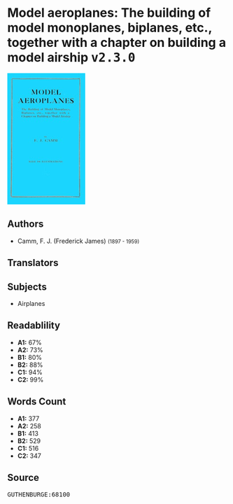 # Model aeroplanes: The building of model monoplanes, biplanes, etc., together with a chapter on building a model airship <kbd>v2.3.0</kbd>

![](./cover.medium.jpg "")

## Authors


 - Camm, F. J. (Frederick James) <small>(1897 - 1959)</small>

## Translators



## Subjects


 - Airplanes

## Readablility


 - **A1:** 67%
 - **A2:** 73%
 - **B1:** 80%
 - **B2:** 88%
 - **C1:** 94%
 - **C2:** 99%

## Words Count


 - **A1:** 377
 - **A2:** 258
 - **B1:** 413
 - **B2:** 529
 - **C1:** 516
 - **C2:** 347

## Source


<kbd>GUTHENBURGE:68100</kbd>
